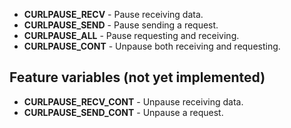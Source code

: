 -   **CURLPAUSE\_RECV** - Pause receiving data.
-   **CURLPAUSE\_SEND** - Pause sending a request.
-   **CURLPAUSE\_ALL** - Pause requesting and receiving.
-   **CURLPAUSE\_CONT** - Unpause both receiving and requesting.

Feature variables (not yet implemented)
---------------------------------------

-   **CURLPAUSE\_RECV\_CONT** - Unpause receiving data.
-   **CURLPAUSE\_SEND\_CONT** - Unpause a request.
